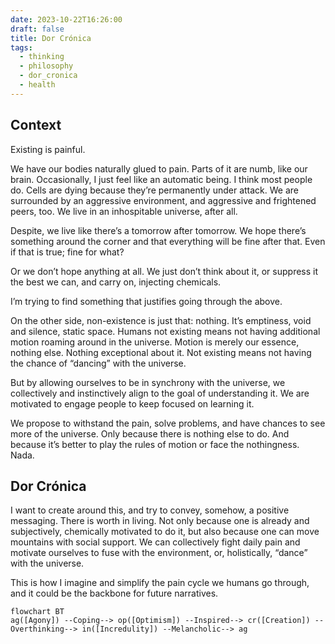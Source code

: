 ```yaml
---
date: 2023-10-22T16:26:00
draft: false
title: Dor Crónica
tags:
  - thinking
  - philosophy
  - dor_cronica
  - health
---
```

## Context

Existing is painful.

We have our bodies naturally glued to pain. Parts of it are numb, like our brain. Occasionally, I just feel like an automatic being. I think most people do. Cells are dying because they’re permanently under attack. We are surrounded by an aggressive environment, and aggressive and frightened peers, too. We live in an inhospitable universe, after all.

Despite, we live like there’s a tomorrow after tomorrow. We hope there’s something around the corner and that everything will be fine after that. Even if that is true; fine for what?

Or we don’t hope anything at all. We just don’t think about it, or suppress it the best we can, and carry on, injecting chemicals.

I’m trying to find something that justifies going through the above. 

On the other side, non-existence is just that: nothing. It’s emptiness, void and silence, static space. Humans not existing means not having additional motion roaming around in the universe. Motion is merely our essence, nothing else. Nothing exceptional about it. Not existing means not having the chance of “dancing” with the universe.

But by allowing ourselves to be in synchrony with the universe, we collectively and instinctively align to the goal of understanding it. We are motivated to engage people to keep focused on learning it.

We propose to withstand the pain, solve problems, and have chances to see more of the universe. Only because there is nothing else to do. And because it’s better to play the rules of motion or face the nothingness. Nada.

## Dor Crónica

I want to create around this, and try to convey, somehow, a positive messaging. There is worth in living. Not only because one is already and subjectively, chemically motivated to do it, but also because one can move mountains with social support. We can collectively fight daily pain and motivate ourselves to fuse with the environment, or, holistically, “dance” with the universe.

This is how I imagine and simplify the pain cycle we humans go through, and it could be the backbone for future narratives.

```mermaid
flowchart BT
ag([Agony]) --Coping--> op([Optimism]) --Inspired--> cr([Creation]) --Overthinking--> in([Incredulity]) --Melancholic--> ag
```
